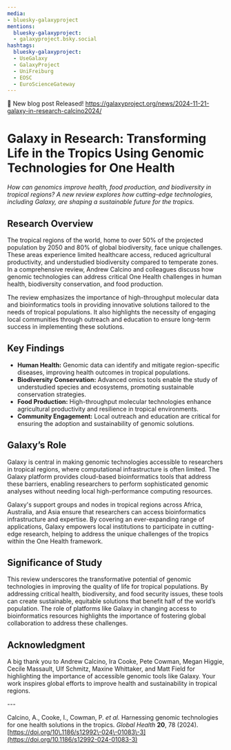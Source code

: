```yaml
---
media:
- bluesky-galaxyproject
mentions:
  bluesky-galaxyproject:
  - galaxyproject.bsky.social
hashtags:
  bluesky-galaxyproject:
  - UseGalaxy
  - GalaxyProject
  - UniFreiburg
  - EOSC
  - EuroScienceGateway
---
```

📝 New blog post Released!
https://galaxyproject.org/news/2024-11-21-galaxy-in-research-calcino2024/

**Galaxy in Research: Transforming Life in the Tropics Using Genomic Technologies for One Health**
==================================================================================================

*How can genomics improve health, food production, and biodiversity in tropical regions? A new review explores how cutting\-edge technologies, including Galaxy, are shaping a sustainable future for the tropics.*

**Research Overview**
---------------------

The tropical regions of the world, home to over 50% of the projected population by 2050 and 80% of global biodiversity, face unique challenges. These areas experience limited healthcare access, reduced agricultural productivity, and understudied biodiversity compared to temperate zones. In a comprehensive review, Andrew Calcino and colleagues discuss how genomic technologies can address critical One Health challenges in human health, biodiversity conservation, and food production.

The review emphasizes the importance of high\-throughput molecular data and bioinformatics tools in providing innovative solutions tailored to the needs of tropical populations. It also highlights the necessity of engaging local communities through outreach and education to ensure long\-term success in implementing these solutions.

**Key Findings**
----------------

* **Human Health:** Genomic data can identify and mitigate region\-specific diseases, improving health outcomes in tropical populations.
* **Biodiversity Conservation:** Advanced omics tools enable the study of understudied species and ecosystems, promoting sustainable conservation strategies.
* **Food Production:** High\-throughput molecular technologies enhance agricultural productivity and resilience in tropical environments.
* **Community Engagement:** Local outreach and education are critical for ensuring the adoption and sustainability of genomic solutions.

**Galaxy’s Role**
-----------------

Galaxy is central in making genomic technologies accessible to researchers in tropical regions, where computational infrastructure is often limited. The Galaxy platform provides cloud\-based bioinformatics tools that address these barriers, enabling researchers to perform sophisticated genomic analyses without needing local high\-performance computing resources.

Galaxy's support groups and nodes in tropical regions across Africa, Australia, and Asia ensure that researchers can access bioinformatics infrastructure and expertise. By covering an ever\-expanding range of applications, Galaxy empowers local institutions to participate in cutting\-edge research, helping to address the unique challenges of the tropics within the One Health framework.

**Significance of Study**
-------------------------

This review underscores the transformative potential of genomic technologies in improving the quality of life for tropical populations. By addressing critical health, biodiversity, and food security issues, these tools can create sustainable, equitable solutions that benefit half of the world’s population. The role of platforms like Galaxy in changing access to bioinformatics resources highlights the importance of fostering global collaboration to address these challenges.

**Acknowledgment**
------------------

A big thank you to Andrew Calcino, Ira Cooke, Pete Cowman, Megan Higgie, Cecile Massault, Ulf Schmitz, Maxine Whittaker, and Matt Field for highlighting the importance of accessible genomic tools like Galaxy. Your work inspires global efforts to improve health and sustainability in tropical regions.

\-\-\-  

Calcino, A., Cooke, I., Cowman, P. *et al.* Harnessing genomic technologies for one health solutions in the tropics. *Global Health* **20**, 78 (2024\). [https://doi.org/10\.1186/s12992\-024\-01083\-3](https://doi.org/10.1186/s12992-024-01083-3)